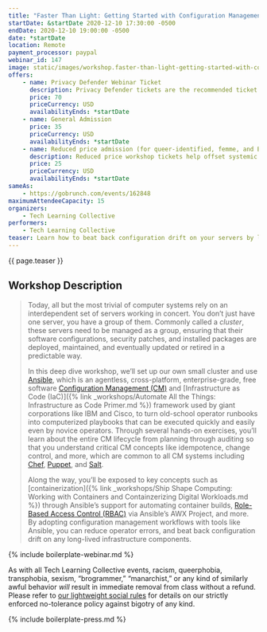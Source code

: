 ```yaml
---
title: "Faster Than Light: Getting Started with Configuration Management"
startDate: &startDate 2020-12-10 17:30:00 -0500
endDate: 2020-12-10 19:00:00 -0500
date: *startDate
location: Remote
payment_processor: paypal
webinar_id: 147
image: static/images/workshop.faster-than-light-getting-started-with-configuration-management.rectangle.jpg
offers:
    - name: Privacy Defender Webinar Ticket
      description: Privacy Defender tickets are the recommended ticket type for those who can afford to help fund the digital security and online privacy advocacy communities with their financial resources, are attending the workshop with the support of their employers or other backers, or have other resources available to them. Purchasing tickets at this level makes it possible for us to offer reduced price tickets to those in need.
      price: 70
      priceCurrency: USD
      availabilityEnds: *startDate
    - name: General Admission
      price: 35
      priceCurrency: USD
      availabilityEnds: *startDate
    - name: Reduced price admission (for queer-identified, femme, and BIPOC people)
      description: Reduced price workshop tickets help offset systemic biases prevalent in society and in the technology sector especially.
      price: 25
      priceCurrency: USD
      availabilityEnds: *startDate
sameAs:
    - https://gobrunch.com/events/162848
maximumAttendeeCapacity: 15
organizers:
    - Tech Learning Collective
performers:
    - Tech Learning Collective
teaser: Learn how to beat back configuration drift on your servers by leveraging automation tools like Ansible in this deep dive workshop demonstrating modern DevOps practices for deploying, maintaining, and auditing compute clusters. Whether for a Web application, big data processing, or other project, you need to turn old-school runbooks into computerized playbooks that can execute Standard Operating Procedures quickly and reliably so you can deploy complex systems simply and predictably. Come learn about key concepts like idempotence and change control, and learn how giant corporations implement security principles like RBAC, all using free and open source software.
---
```


{{ page.teaser }}

## Workshop Description

> Today, all but the most trivial of computer systems rely on an interdependent set of servers working in concert. You don&rsquo;t just have one server, you have a group of them. Commonly called a *cluster*, these servers need to be managed as a group, ensuring that their software configurations, security patches, and installed packages are deployed, maintained, and eventually updated or retired in a predictable way.
>
> In this deep dive workshop, we&rsquo;ll set up our own small cluster and use [Ansible](https://ansible.com/), which is an agentless, cross-platform, enterprise-grade, free software [Configuration Management (CM)](https://en.wikipedia.org/wiki/Configuration_management) and [Infrastructure as Code (IaC)]({% link _workshops/Automate All the Things: Infrastructure as Code Primer.md %}) framework used by giant corporations like IBM and Cisco, to turn old-school operator runbooks into computerized playbooks that can be executed quickly and easily even by novice operators. Through several hands-on exercises, you&rsquo;ll learn about the entire CM lifecycle from planning through auditing so that you understand critical CM concepts like idempotence, change control, and more, which are common to all CM systems including [Chef](https://www.chef.io/configuration-management/), [Puppet](https://puppet.com/use-cases/configuration-management/), and [Salt](https://docs.saltstack.com/en/latest/topics/states/).
>
> Along the way, you&rsquo;ll be exposed to key concepts such as [containerization]({% link _workshops/Ship Shape Computing: Working with Containers and Containzerizing Digital Workloads.md %}) through Ansible&rsquo;s support for automating container builds, [Role-Based Access Control (RBAC)](/con) via Ansible&rsquo;s AWX Project, and more. By adopting configuration management workflows with tools like Ansible, you can reduce operator errors, and beat back configuration drift on any long-lived infrastructure components.

{% include boilerplate-webinar.md %}

As with all Tech Learning Collective events, racism, queerphobia, transphobia, sexism, &ldquo;brogrammer,&rdquo; &ldquo;manarchist,&rdquo; or any kind of similarly awful behavior *will* result in immediate removal from class without a refund. Please refer to [our lightweight social rules](https://github.com/AnarchoTechNYC/meta/wiki/Social-rules) for details on our strictly enforced no-tolerance policy against bigotry of any kind.

{% include boilerplate-press.md %}
